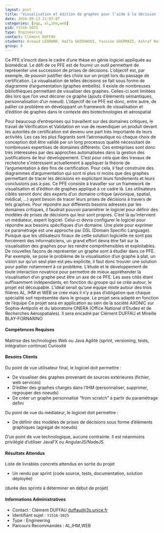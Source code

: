 ```yaml
---
layout: post
title: "Visualisation et édition de graphes pour l’aide à la décision - Application au biomédical et l'aérospatiale"
date: 2016-09-13 21:07:07
categories: [oqp, al,ihm,web]
pid: Y1516-S025
type: Engineering
contact: Clément DUFFAU
students: Arnaud LEGRAND, Haïfa GHIDHAOUI, Yassine GUERMAZI, Ashraf Nasri
group: 8
---
```

       
Ce PFE s’inscrit dans le cadre d’une thèse en génie logiciel appliquée au biomédical.  Le défi de ce PFE est de fournir un outil permettant de représenter une succession de prises de décisions. L’objectif est, par exemple, de pouvoir justifier des choix sur un projet lors du passage de certification. La visualisation de telles décisions se fait sous forme de diagramme d’argumentation (graphes embellis). Il existe de nombreuses bibliothèques permettant de visualiser des graphes. Celles-ci sont limitées dès lors que l’on veut décorer ce graphe (ajouts d’éléments sémantiques, personnalisation d’un noeud). L’objectif de ce PFE est donc, entre autre, de pallier ce problème en développant un framework de visualisation et d’édition de graphes dans le contexte des biotechnologies et aérospatial

Pour beaucoup d’entreprises qui travaillent sur des domaines critiques, le travail de Vérification et Validation en vue de revendiquer un produit devant les autorités de certification est devenu une part très importante de leurs activités. Les cas les plus flagrants sont l’aéronautique où chaque choix de conception doit être validé par un long processus qualité nécessitant de nombreuses expertises de domaines différents. Ces entreprises sont donc très intéressées par des approches automatisées dans la gestion des justifications de leur développement. C’est pour cela que des travaux de recherche s'intéressent actuellement à appliquer la théorie de l’argumentation à des fins de certification. Pour cela, il faut construire des diagrammes d’argumentation qui sont ni plus ni moins que des graphes permettant de tracer les décisions en explicitant leurs fondements et leurs conclusions pas à pas.
Ce PFE consiste à travailler sur un framework de visualisation et d’édition de graphes appliqué à ce cadre là. Les utilisateurs ciblés seront donc des experts d’un domaine critique (avionique, spatial, médical, ...) ayant besoin de tracer leurs prises de décisions à travers de tels graphes. Pour répondre aux différents besoins adressés par les domaines critiques, il faudrait pouvoir paramétrer le logiciel pour définir des modèles de prises de décisions qui leur sont propres. C’est là qu’intervient un médiateur, expert logiciel. Celui-ci devra configurer le logiciel pour répondre aux besoins spécifiques d’un domaine. Une piste pour exprimer ce paramétrage est une approche par DSL (Domain Specific Language). 
Puisque que les utilisateurs finaux de cette solution logicielle ne sont pas forcément des informaticiens, un grand effort devra être fait sur la visualisation des graphes pour les rendre compréhensibles et exploitables. De nouvelles façons de représenter un graphe sont à étudier dans ce PFE. Par exemple, se pose le problème de la visualisation d’un graphe à plat, un vision sur qu’un seul plan est peu explicite, il faut donc trouver une solution pour pallier notamment à ce problème. L’étude et le développement de toute interaction novatrice pour permettre de mieux appréhender la visualisation d’un graphe peut être un axe de ce PFE.
Les axes cités étant suffisamment indépendants, en fonction du groupe qui se crée autour, le projet est découpable. L’idéal serait qu’une équipe mixte autour des trois filières AL, IHM et WEB se crée mais il n’y a pas d’obligation que chaque spécialité soit représentée dans le groupe. Le projet sera adapté en fonction de l’équipe
Ce projet sera en application au sein de la société AXONIC sur Sophia-Antipolis et du laboratoire ONERA (Office National d’Etudes et de Recherches Aérospatiales). Il sera encadré par Clément DUFFAU et Mireille BLAY-FORNARINO

#### Compétences Requises
Maitrise des technologies Web ou Java
Agilité (sprint, versioning, tests, intégration continue)
Curiosité


#### Besoins Clients
Du point de vue utilisateur final, le logiciel doit permettre :
- De visualiser des graphes provenant de sources extérieures (fichier, web services)
- D’éditer des graphes chargés dans l’IHM (personnaliser, supprimer, regrouper des noeuds)
- De créer un graphe personnalisé “from scratch” à partir du paramétrage défini

Du point de vue du médiateur, le logiciel doit permettre :
- De définir des modèles de prises de décisions sous forme d’éléments graphiques (agrégat de noeuds)

D’un point de vue technologique, aucune contrainte. Il est néanmoins privilégié d’utiliser JavaFX ou AngularJS/NodeJS

#### Résultats Attendus
Liste de livrables concrets attendus en sortie du projet
- Un rendu par sprint (code source, tests, documentation, solution déployée)

(durée des sprints à déterminer en début de projet)
     

#### Informations Administratives
  * Contact : Clément DUFFAU <duffau@i3s.unice.fr>
  * Identifiant sujet : `Y1516-S025`
  * Type : Engineering
  * Parcours Recommandés : AL,IHM,WEB
     